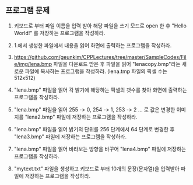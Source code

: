 ## 프로그램 문제 

1. 키보드로 부터 파일 이름을 입력 받아 해당 파일을 쓰기 모드로 open 한 후 "Hello World!" 를 저장하는 프로그램을 작성하라.

2. 1.에서 생성한 파일에서 내용을 읽어 화면에 출력하는 프로그램을 작성하라.

3. https://github.com/geunkim/CPPLectures/tree/master/SampleCodes/File/img/lena.bmp 파일을 다운로드 받은 후 파일을 읽어 
"lenacopy.bmp"라는 새로운 파일에 복사하는 프로그램을 작성하라. (lena.tmp 파일의 픽셀 수는 512x512) 

4. "lena.bmp" 파일을 읽어 각 밝기에 해당하는 픽샐의 갯수를 찾아 화면에 출력하는 프로그램을 작성하라.

5. "lena.bmp" 파일을 읽어 255 -> 0, 254 -> 1, 253 -> 2 ... 로 값은 변경한 이미지를 "lena2.bmp" 파일에 저장하는 프로그램을 작성하라.

6. "lena.bmp" 파일을 읽어 밝기의 단위를 256 단계에서 64 단계로 변경한 후 "lena3.bmp" 파일에 저장하는 프로그램을 작성하라.

7. "lena.bmp" 파일을 읽어 바라보는 방향을 바꾸어 "lena4.bmp" 파일에 저장하는 프로그램을 작성하라. 

8. "mytext.txt" 파일을 생성하고 키보드로 부터 10개의 문장(문자열)을 입력받아 파일에 저장하는 프로그램을 작성하라.
